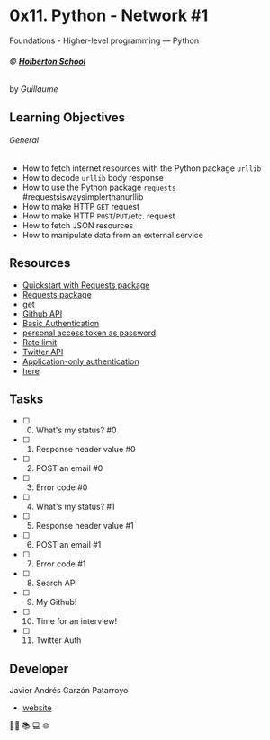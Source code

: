 # 0x11. Python - Network #1
Foundations - Higher-level programming ― Python

###### :copyright: **[Holberton School](https://www.holbertonschool.com/)**
by _Guillaume_

## Learning Objectives
###### General
* How to fetch internet resources with the Python package ```urllib```
* How to decode ```urllib``` body response
* How to use the Python package ```requests``` #requestsiswaysimplerthanurllib
* How to make HTTP ```GET``` request
* How to make HTTP ```POST```/```PUT```/etc. request
* How to fetch JSON resources
* How to manipulate data from an external service

## Resources
* [Quickstart with Requests package](https://docs.python.org/3/howto/urllib2.html)
* [Requests package](https://requests.readthedocs.io/en/master/)
* [get](https://docs.python.org/3.4/library/stdtypes.html#dict.get)
* [Github API](https://developer.github.com/v3/users/#get-the-authenticated-user)
* [Basic Authentication](https://developer.github.com/v3/auth/#basic-authentication)
* [personal access token as password](https://help.github.com/en/github/authenticating-to-github/creating-a-personal-access-token-for-the-command-line)
* [Rate limit](https://developer.github.com/v3/#rate-limiting)
* [Twitter API](https://developer.twitter.com/en/docs/api-reference-index)
* [Application-only authentication](https://developer.twitter.com/en/docs/basics/authentication/overview)
* [here](https://developer.twitter.com/app)

## Tasks
* [ ] 0. What's my status? #0
* [ ] 1. Response header value #0
* [ ] 2. POST an email #0
* [ ] 3. Error code #0
* [ ] 4. What's my status? #1
* [ ] 5. Response header value #1
* [ ] 6. POST an email #1
* [ ] 7. Error code #1
* [ ] 8. Search API
* [ ] 9. My Github!
* [ ] 10. Time for an interview!
* [ ] 11. Twitter Auth

## Developer
Javier Andrés Garzón Patarroyo
- [website](https://tecnoayuda.co/)

:man_technologist: :books: :computer: :globe_with_meridians:
